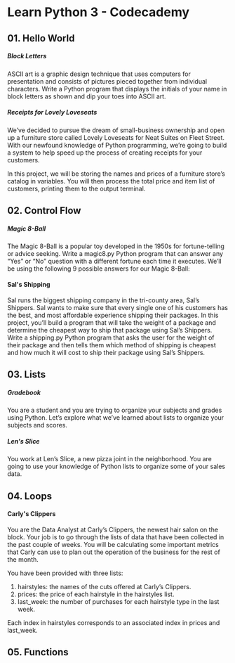 # Learn Python 3 - Codecademy

## 01. Hello World 

##### Block Letters

ASCII art is a graphic design technique that uses computers for presentation and consists of pictures pieced together from individual characters.
Write a Python program that displays the initials of your name in block letters as shown and dip your toes into ASCII art.

##### Receipts for Lovely Loveseats

We’ve decided to pursue the dream of small-business ownership and open up a furniture store called Lovely Loveseats for Neat Suites on Fleet Street. With our newfound knowledge of Python programming, we’re going to build a system to help speed up the process of creating receipts for your customers.

In this project, we will be storing the names and prices of a furniture store’s catalog in variables. You will then process the total price and item list of customers, printing them to the output terminal.

## 02. Control Flow

##### Magic 8-Ball

The Magic 8-Ball is a popular toy developed in the 1950s for fortune-telling or advice seeking. Write a magic8.py Python program that can answer any “Yes” or “No” question with a different fortune each time it executes.
We’ll be using the following 9 possible answers for our Magic 8-Ball:

#### Sal's Shipping

Sal runs the biggest shipping company in the tri-county area, Sal’s Shippers. Sal wants to make sure that every single one of his customers has the best, and most affordable experience shipping their packages.
In this project, you’ll build a program that will take the weight of a package and determine the cheapest way to ship that package using Sal’s Shippers.
Write a shipping.py Python program that asks the user for the weight of their package and then tells them which method of shipping is cheapest and how much it will cost to ship their package using Sal’s Shippers.

## 03. Lists

##### Gradebook

You are a student and you are trying to organize your subjects and grades using Python. Let’s explore what we’ve learned about lists to organize your subjects and scores.

##### Len's Slice

You work at Len’s Slice, a new pizza joint in the neighborhood. You are going to use your knowledge of Python lists to organize some of your sales data.

## 04. Loops

#### Carly's Clippers

You are the Data Analyst at Carly’s Clippers, the newest hair salon on the block. Your job is to go through the lists of data that have been collected in the past couple of weeks. You will be calculating some important metrics that Carly can use to plan out the operation of the business for the rest of the month.

You have been provided with three lists:
1. hairstyles: the names of the cuts offered at Carly’s Clippers.
2. prices: the price of each hairstyle in the hairstyles list.
3. last_week: the number of purchases for each hairstyle type in the last week.

Each index in hairstyles corresponds to an associated index in prices and last_week.

## 05. Functions
